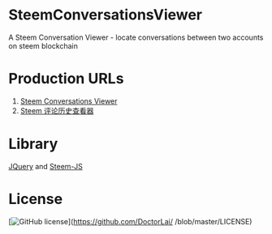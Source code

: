 # SteemConversationsViewer
A Steem Conversation Viewer - locate conversations between two accounts on steem blockchain

# Production URLs
1. [Steem Conversations Viewer](https://steemyy.com/steem-conversations/)
2. [Steem 评论历史查看器](https://steemyy.com/steem-conversations-viewer/)

# Library
[JQuery](https://jquery.com/) and [Steem-JS](https://github.com/steemit/steem-js)

# License
[![GitHub license](https://img.shields.io/badge/license-GPL-blue.svg)](https://github.com/DoctorLai/
/blob/master/LICENSE)
